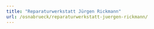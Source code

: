 ```yaml
---
title: "Reparaturwerkstatt Jürgen Rickmann"
url: /osnabrueck/reparaturwerkstatt-juergen-rickmann/
---
```

